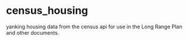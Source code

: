 # census_housing
yanking housing data from the census api for use in the Long Range Plan and other documents.
